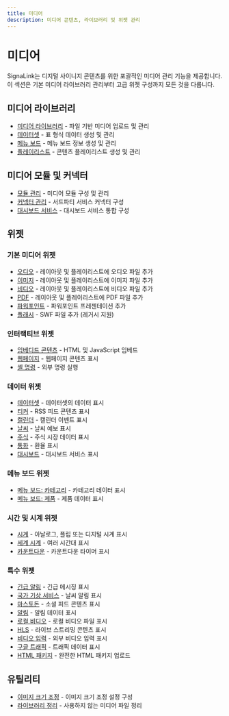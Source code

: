 ```yaml
---
title: 미디어
description: 미디어 콘텐츠, 라이브러리 및 위젯 관리
---
```


# 미디어

SignaLink는 디지털 사이니지 콘텐츠를 위한 포괄적인 미디어 관리 기능을 제공합니다. 이 섹션은 기본 미디어 라이브러리 관리부터 고급 위젯 구성까지 모든 것을 다룹니다.

## 미디어 라이브러리

- [미디어 라이브러리]( /media/library) - 파일 기반 미디어 업로드 및 관리
- [데이터셋]( /media/datasets) - 표 형식 데이터 생성 및 관리
- [메뉴 보드]( /media/menu-boards) - 메뉴 보드 정보 생성 및 관리
- [플레이리스트]( /media/playlists) - 콘텐츠 플레이리스트 생성 및 관리

## 미디어 모듈 및 커넥터

- [모듈 관리]( /media/modules) - 미디어 모듈 구성 및 관리
- [커넥터 관리]( /media/connectors) - 서드파티 서비스 커넥터 구성
- [대시보드 서비스]( /media/dashboard-service) - 대시보드 서비스 통합 구성

## 위젯

### 기본 미디어 위젯
- [오디오]( /media/widgets/audio) - 레이아웃 및 플레이리스트에 오디오 파일 추가
- [이미지]( /media/widgets/image) - 레이아웃 및 플레이리스트에 이미지 파일 추가
- [비디오]( /media/widgets/video) - 레이아웃 및 플레이리스트에 비디오 파일 추가
- [PDF]( /media/widgets/pdf) - 레이아웃 및 플레이리스트에 PDF 파일 추가
- [파워포인트]( /media/widgets/powerpoint) - 파워포인트 프레젠테이션 추가
- [플래시]( /media/widgets/flash) - SWF 파일 추가 (레거시 지원)

### 인터랙티브 위젯
- [임베디드 콘텐츠]( /media/widgets/embedded) - HTML 및 JavaScript 임베드
- [웹페이지]( /media/widgets/webpage) - 웹페이지 콘텐츠 표시
- [셸 명령]( /media/widgets/shell-command) - 외부 명령 실행

### 데이터 위젯
- [데이터셋]( /media/widgets/dataset) - 데이터셋의 데이터 표시
- [티커]( /media/widgets/ticker) - RSS 피드 콘텐츠 표시
- [캘린더]( /media/widgets/calendar) - 캘린더 이벤트 표시
- [날씨]( /media/widgets/weather) - 날씨 예보 표시
- [주식]( /media/widgets/stocks) - 주식 시장 데이터 표시
- [통화]( /media/widgets/currencies) - 환율 표시
- [대시보드]( /media/widgets/dashboard) - 대시보드 서비스 표시

### 메뉴 보드 위젯
- [메뉴 보드: 카테고리]( /media/widgets/menu-boards-category) - 카테고리 데이터 표시
- [메뉴 보드: 제품]( /media/widgets/menu-boards-products) - 제품 데이터 표시

### 시간 및 시계 위젯
- [시계]( /media/widgets/clock) - 아날로그, 플립 또는 디지털 시계 표시
- [세계 시계]( /media/widgets/world-clock) - 여러 시간대 표시
- [카운트다운]( /media/widgets/countdown) - 카운트다운 타이머 표시

### 특수 위젯
- [긴급 알림]( /media/widgets/emergency-alerts) - 긴급 메시징 표시
- [국가 기상 서비스]( /media/widgets/national-weather-service) - 날씨 알림 표시
- [마스토돈]( /media/widgets/mastodon) - 소셜 피드 콘텐츠 표시
- [알림]( /media/widgets/notifications) - 알림 데이터 표시
- [로컬 비디오]( /media/widgets/local-video) - 로컬 비디오 파일 표시
- [HLS]( /media/widgets/hls) - 라이브 스트리밍 콘텐츠 표시
- [비디오 입력]( /media/widgets/video-in) - 외부 비디오 입력 표시
- [구글 트래픽]( /media/widgets/google-traffic) - 트래픽 데이터 표시
- [HTML 패키지]( /media/widgets/html-package) - 완전한 HTML 패키지 업로드

## 유틸리티

- [이미지 크기 조정]( /media/resizing-images) - 이미지 크기 조정 설정 구성
- [라이브러리 정리]( /media/tidy-library) - 사용하지 않는 미디어 파일 정리 